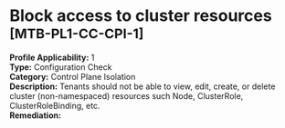 # Block access to cluster resources <small>[MTB-PL1-CC-CPI-1] </small>
**Profile Applicability:** 
1 <br>
**Type:** 
Configuration Check <br>
**Category:** 
Control Plane Isolation <br>
**Description:** 
Tenants should not be able to view, edit, create, or delete cluster (non-namespaced) resources such Node, ClusterRole, ClusterRoleBinding, etc. <br>
**Remediation:**
 <br>

